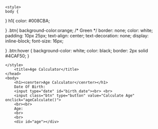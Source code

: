
<html>
	<head>
    
    <style>
    body {
	
}
h1{
    color: #008CBA;
    
}
.btn{
    background-color:orange; /* Green */
    border: none;
    color: white;
    padding: 10px 25px;
    text-align: center;
    text-decoration: none;
    display: inline-block;
    font-size: 16px;
    
}
.btn:hover {
    background-color: white;
    color: black;
    border: 2px solid #4CAF50;
}

    
    </style>
		<title>Age Calculator</title>
	</head>
	<body>
	    <h1><cenrter>Age Calculator</cenrter></h1>
		Date Of Birth: 
		<input type="date" id="birth_date"><br> <br>
		<input class="btn" type="button" value="Calculate Age" onclick="ageCalculate()">
        <br><br>
        Age: 
        <br>
        <br>
        <div id="age"></div>
        
<p id="demo"></p>
	</body>
</html>

<script>function ageCalculate(){
    //document.getElementById('age').InnerHtml
  // document.getElementById("demo").InnerHtml=4+5;
   //document.write="Hi";
   var birthDate =document.getElementById('birth_date').value;

//if(birthDate==""){
  //  alert("Choose correct birthdate.")
//}else{
  //  alert(birthDate);
  //  alert(Date());
    var d = new Date(birthDate);

   // document.getElementById("age").innerHTML = d;

//}

        var mdate = birthDate.toString();
        var yearThen = parseInt(mdate.substring(0,4), 10);
        var monthThen = parseInt(mdate.substring(5,7), 10);
        var dayThen = parseInt(mdate.substring(8,10), 10);
        
        var today = new Date();
        var birthday = new Date(yearThen, monthThen-1, dayThen);
     //   alert(today.valueOf() + " " + birthday.valueOf());
        var differenceInMilisecond = today.valueOf() - birthday.valueOf();
      //  alert(differenceInMilisecond);
        
        var year_age = Math.floor(differenceInMilisecond / 31536000000);
        var day_age = Math.floor((differenceInMilisecond % 31536000000) / 86400000);
        
        if ((today.getMonth() == birthday.getMonth()) && (today.getDate() == birthday.getDate())) {
            alert("Happy B'day!!!");
        }
        
        var month_age = Math.floor(day_age/30);
        
        day_age = day_age % 30;
        
        var tMnt= (month_age + (year_age*12));
        var tDays =(tMnt*30) + day_age;
        
        if (isNaN(year_age) || isNaN(month_age) || isNaN(day_age)) {
            document.getElementById("age").innerHTML = ("Invalid birthday - Please try again!");
        }
        else {
            document.getElementById("age").innerHTML = year_age + " years " + month_age + " months " + day_age + " days"
            + "<br> or <br> " 
            + tMnt + " months " + day_age + " days" 
            + "<br> or <br>" 
            +  tDays + " days" 
            + "<br> or <br>" 
            +  tDays*24 + " hours" 
            + "<br> or <br>" 
            +  tDays*24*3600 + " seconds" 
            + "<br> or <br>" 
            +  tDays*24*3600*1000 + " miliseconds" ;
        }

}
</script> 
